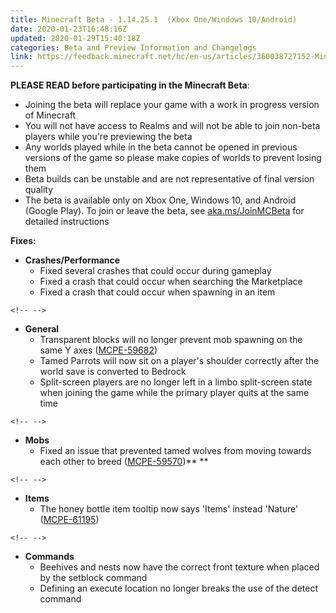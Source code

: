 ```yaml
---
title: Minecraft Beta - 1.14.25.1  (Xbox One/Windows 10/Android)
date: 2020-01-23T16:48:16Z
updated: 2020-01-29T15:40:18Z
categories: Beta and Preview Information and Changelogs
link: https://feedback.minecraft.net/hc/en-us/articles/360038727152-Minecraft-Beta-1-14-25-1-Xbox-One-Windows-10-Android-
---
```


**PLEASE READ before participating in the Minecraft Beta**:

-   Joining the beta will replace your game with a work in progress version of Minecraft
-   You will not have access to Realms and will not be able to join non-beta players while you\'re previewing the beta
-   Any worlds played while in the beta cannot be opened in previous versions of the game so please make copies of worlds to prevent losing them
-   Beta builds can be unstable and are not representative of final version quality
-   The beta is available only on Xbox One, Windows 10, and Android (Google Play). To join or leave the beta, see [aka.ms/JoinMCBeta](https://aka.ms/JoinMCBeta) for detailed instructions 

**Fixes:**

-   **Crashes/Performance**
    -   Fixed several crashes that could occur during gameplay
    -   Fixed a crash that could occur when searching the Marketplace
    -   Fixed a crash that could occur when spawning in an item

```{=html}
<!-- -->
```
-   **General**
    -   Transparent blocks will no longer prevent mob spawning on the same Y axes ([MCPE-59682](https://bugs.mojang.com/browse/MCPE-59682))
    -   Tamed Parrots will now sit on a player\'s shoulder correctly after the world save is converted to Bedrock
    -   Split-screen players are no longer left in a limbo split-screen state when joining the game while the primary player quits at the same time 

```{=html}
<!-- -->
```
-   **Mobs**
    -   Fixed an issue that prevented tamed wolves from moving towards each other to breed ([MCPE-59570](https://bugs.mojang.com/browse/MCPE-59570))** **

```{=html}
<!-- -->
```
-   **Items**
    -   The honey bottle item tooltip now says \'Items\' instead \'Nature\' ([MCPE-61195](https://bugs.mojang.com/browse/MCPE-61195)) 

```{=html}
<!-- -->
```
-   **Commands**
    -   Beehives and nests now have the correct front texture when placed by the setblock command
    -   Defining an execute location no longer breaks the use of the detect command
